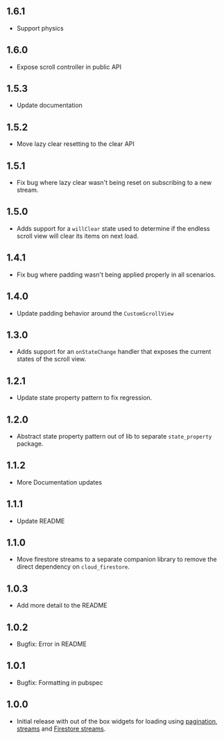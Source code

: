 ## 1.6.1

* Support physics

## 1.6.0

* Expose scroll controller in public API

## 1.5.3

* Update documentation

## 1.5.2

* Move lazy clear resetting to the clear API

## 1.5.1

* Fix bug where lazy clear wasn't being reset on subscribing to a new stream.

## 1.5.0

* Adds support for a `willClear` state used to determine if the endless scroll view will clear its items on next load.

## 1.4.1

* Fix bug where padding wasn't being applied properly in all scenarios.

## 1.4.0

* Update padding behavior around the `CustomScrollView`

## 1.3.0

* Adds support for an `onStateChange` handler that exposes the current states of the scroll view.

## 1.2.1

* Update state property pattern to fix regression.

## 1.2.0

* Abstract state property pattern out of lib to separate `state_property` package.
## 1.1.2

* More Documentation updates

## 1.1.1

* Update README

## 1.1.0

* Move firestore streams to a separate companion library to remove the direct dependency on `cloud_firestore`.
## 1.0.3

* Add more detail to the README

## 1.0.2

* Bugfix: Error in README

## 1.0.1

* Bugfix: Formatting in pubspec

## 1.0.0

* Initial release with out of the box widgets for loading using [pagination](#pagination), [streams](#streams) and [Firestore streams](#firestore).
